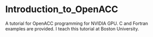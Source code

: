 # Introduction_to_OpenACC
A tutorial for OpenACC programming for NVIDIA GPU. C and Fortran examples are provided. I teach this tutorial at Boston University.


